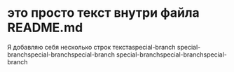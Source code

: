 # это просто текст внутри файла README.md
Я добавляю себя несколько строк текстаspecial-branch
special-branchspecial-branchspecial-branch
special-branchspecial-branchspecial-branch
